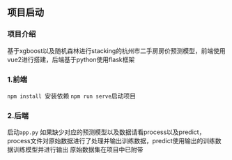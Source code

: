 ## 项目启动

### 项目介绍
基于xgboost以及随机森林进行stacking的杭州市二手房房价预测模型，前端使用vue2进行搭建，后端基于python使用flask框架

### 1.前端

`npm install `安装依赖
`npm run serve`启动项目

### 2.后端

启动`app.py`
如果缺少对应的预测模型以及数据请看process以及predict，process文件对原始数据进行了处理并输出训练数据，predict使用输出的训练数据训练模型并进行输出
原始数据集在项目中已附带
 
